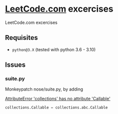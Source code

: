 # [LeetCode.com](LeetCode.com) excercises

LeetCode.com excercises

## Requisites

* `python@3.X` (tested with python 3.6 - 3.10)

## Issues

### suite.py

Monkeypatch nose/suite.py, by adding

[AttributeError 'collections' has no attribute 'Callable'](https://stackoverflow.com/questions/69515086/beautifulsoup-attributeerror-collections-has-no-attribute-callable)
```python
collections.Callable = collections.abc.Callable
```
